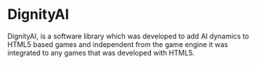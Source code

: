 # DignityAI
DignityAI, is a software library which was developed to add AI dynamics to HTML5 based games and independent from the game engine it was integrated to any games that was developed with HTML5.
